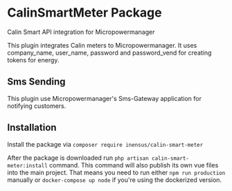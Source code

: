 # CalinSmartMeter Package

Calin Smart API integration for Micropowermanager

This plugin integrates Calin meters to Micropowermanager. It uses company_name, user_name, password and password_vend for creating tokens for energy.

## Sms Sending

This plugin use Micropowermanager's  Sms-Gateway application for notifying customers.


## Installation
Install the package via `composer require inensus/calin-smart-meter`

After the package is downloaded run `php artisan calin-smart-meter:install` command. 
This command will also publish its own vue files into the main project. 
That means you need to run either `npm run production` manually or `docker-compose up node` if you're using the dockerized version. 
 

